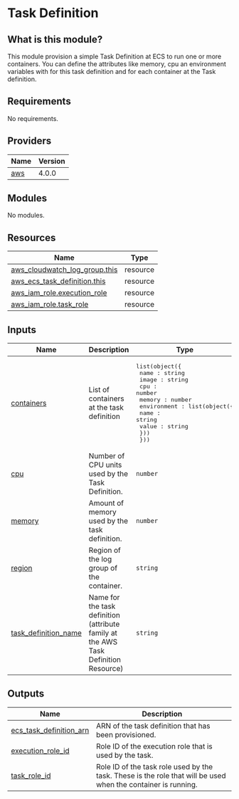 # Task Definition

## What is this module?

This module provision a simple Task Definition at ECS to run one or more containers. You can define the attributes like memory, cpu an environment variables with for this task definition and for each container at the Task definition.

<!-- BEGIN_TF_DOCS -->
## Requirements

No requirements.

## Providers

| Name | Version |
|------|---------|
| <a name="provider_aws"></a> [aws](#provider\_aws) | 4.0.0 |

## Modules

No modules.

## Resources

| Name | Type |
|------|------|
| [aws_cloudwatch_log_group.this](https://registry.terraform.io/providers/hashicorp/aws/latest/docs/resources/cloudwatch_log_group) | resource |
| [aws_ecs_task_definition.this](https://registry.terraform.io/providers/hashicorp/aws/latest/docs/resources/ecs_task_definition) | resource |
| [aws_iam_role.execution_role](https://registry.terraform.io/providers/hashicorp/aws/latest/docs/resources/iam_role) | resource |
| [aws_iam_role.task_role](https://registry.terraform.io/providers/hashicorp/aws/latest/docs/resources/iam_role) | resource |

## Inputs

| Name | Description | Type | Default | Required |
|------|-------------|------|---------|:--------:|
| <a name="input_containers"></a> [containers](#input\_containers) | List of containers at the task definition | <pre>list(object({<br>    name      : string<br>    image     : string<br>    cpu       : number<br>    memory    : number<br>    environment : list(object({<br>      name  : string<br>      value : string<br>    }))<br>  }))</pre> | n/a | yes |
| <a name="input_cpu"></a> [cpu](#input\_cpu) | Number of CPU units used by the Task Definition. | `number` | `null` | no |
| <a name="input_memory"></a> [memory](#input\_memory) | Amount of memory used by the task definition. | `number` | `null` | no |
| <a name="input_region"></a> [region](#input\_region) | Region of the log group of the container. | `string` | n/a | yes |
| <a name="input_task_definition_name"></a> [task\_definition\_name](#input\_task\_definition\_name) | Name for the task definition (attribute family at the AWS Task Definition Resource) | `string` | n/a | yes |

## Outputs

| Name | Description |
|------|-------------|
| <a name="output_ecs_task_definition_arn"></a> [ecs\_task\_definition\_arn](#output\_ecs\_task\_definition\_arn) | ARN of the task definition that has been provisioned. |
| <a name="output_execution_role_id"></a> [execution\_role\_id](#output\_execution\_role\_id) | Role ID of the execution role that is used by the task. |
| <a name="output_task_role_id"></a> [task\_role\_id](#output\_task\_role\_id) | Role ID of the task role used by the task. These is the role that will be used when the container is running. |
<!-- END_TF_DOCS -->